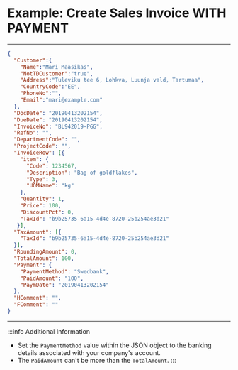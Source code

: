 # Example: Create Sales Invoice WITH PAYMENT

---
```json
{
  "Customer":{
    "Name":"Mari Maasikas",
    "NotTDCustomer":"true",
    "Address":"Tuleviku tee 6, Lohkva, Luunja vald, Tartumaa",
    "CountryCode":"EE",
    "PhoneNo":"",
    "Email":"mari@example.com"
  },
  "DocDate": "20190413202154",
  "DueDate": "20190413202154",
  "InvoiceNo": "BL942019-PGG",
  "RefNo": "",
  "DepartmentCode": "",
  "ProjectCode": "",
  "InvoiceRow": [{
    "item": {
      "Code": 1234567,
      "Description": "Bag of goldflakes",
      "Type": 3,
      "UOMName": "kg"
    },
    "Quantity": 1,
    "Price": 100,
    "DiscountPct": 0,
    "TaxId": "b9b25735-6a15-4d4e-8720-25b254ae3d21"
   }],
  "TaxAmount": [{
    "TaxId": "b9b25735-6a15-4d4e-8720-25b254ae3d21"
  }],
  "RoundingAmount": 0,
  "TotalAmount": 100,
  "Payment": {
    "PaymentMethod": "Swedbank",
    "PaidAmount": "100",
    "PaymDate": "20190413202154"
  },
  "HComment": "",
  "FComment": ""
}
```
---
:::info Additional Information
- Set the `PaymentMethod` value within the JSON object to the banking details associated with your company's account.
- The `PaidAmount` can't be more than the `TotalAmount`. 
:::